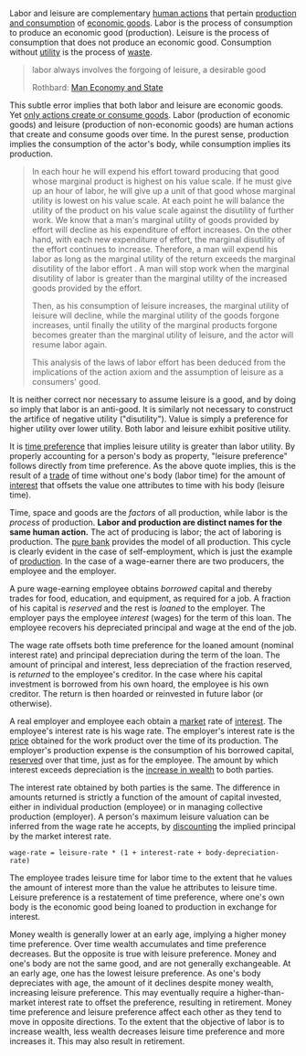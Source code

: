 Labor and leisure are complementary [human actions](https://en.wikipedia.org/wiki/Action_axiom) that pertain [production and consumption](Production-and-Consumption) of [economic goods](https://en.m.wikipedia.org/wiki/Goods_and_services). Labor is the process of consumption to produce an economic good (production). Leisure is the process of consumption that does not produce an economic good. Consumption without [utility](Glossary#utility) is the process of [waste](https://en.wikipedia.org/wiki/Waste).

> labor always involves the forgoing of leisure, a desirable good
>
> Rothbard: [Man Economy and State](https://mises.org/library/man-economy-and-state-power-and-market/html/p/926)

This subtle error implies that both labor and leisure are economic goods. Yet [only actions create or consume goods](https://github.com/libbitcoin/libbitcoin-system/wiki/Expression-Principle). Labor (production of economic goods) and leisure (production of non-economic goods) are human actions that create and consume goods over time. In the purest sense, production implies the consumption of the actor's body, while consumption implies its production.

> In each hour he will expend his effort toward producing that good whose marginal product is highest on his value scale. If he must give up an hour of labor, he will give up a unit of that good whose marginal utility is lowest on his value scale. At each point he will balance the utility of the product on his value scale against the disutility of further work. We know that a man's marginal utility of goods provided by effort will decline as his expenditure of effort increases. On the other hand, with each new expenditure of effort, the marginal disutility of the effort continues to increase. Therefore, a man will expend his labor as long as the marginal utility of the return exceeds the marginal disutility of the labor effort . A man will stop work when the marginal disutility of labor is greater than the marginal utility of the increased goods provided by the effort.
>
> Then, as his consumption of leisure increases, the marginal utility of leisure will decline, while the marginal utility of the goods forgone increases, until finally the utility of the marginal products forgone becomes greater than the marginal utility of leisure, and the actor will resume labor again.
>
> This analysis of the laws of labor effort has been deduced from the implications of the action axiom and the assumption of leisure as a consumers' good.

It is neither correct nor necessary to assume leisure is a good, and by doing so imply that labor is an anti-good. It is similarly not necessary to construct the artifice of negative utility ("disutility"). Value is simply a preference for higher utility over lower utility. Both labor and leisure exhibit positive utility.

It is [time preference](Time-Preference-Fallacy) that implies leisure utility is greater than labor utility. By properly accounting for a person's body as property, "leisure preference" follows directly from time preference. As the above quote implies, this is the result of a [trade](Glossary#trade) of time without one's body (labor time) for the amount of [interest](Glossary#interest) that offsets the value one attributes to time with his body (leisure time).

Time, space and goods are the *factors* of all production, while labor is the *process* of production. **Labor and production are distinct names for the same human action.** The act of producing is labor; the act of laboring is production. The [pure bank](Pure-Bank) provides the model of all production. This cycle is clearly evident in the case of self-employment, which is just the example of [production](Production-and-Consumption). In the case of a wage-earner there are two producers, the employee and the employer.

A pure wage-earning employee obtains *borrowed* capital and thereby trades for food, education, and equipment, as required for a job. A fraction of his capital is *reserved* and the rest is *loaned* to the employer. The employer pays the employee *interest* (wages) for the term of this loan. The employee recovers his depreciated principal and wage at the end of the job.

The wage rate offsets both time preference for the loaned amount (nominal interest rate) and principal depreciation during the term of the loan. The amount of principal and interest, less depreciation of the fraction reserved, is *returned* to the employee's creditor. In the case where his capital investment is borrowed from his own hoard, the employee is his own creditor. The return is then hoarded or reinvested in future labor (or otherwise).

A real employer and employee each obtain a [market](Glossary#market) rate of [interest](Glossary#interest). The employee's interest rate is his wage rate. The employer's interest rate is the [price](Glossary#price) obtained for the work product over the time of its production. The employer's production expense is the consumption of his borrowed capital, [reserved](Reservation-Principle) over that time, just as for the employee. The amount by which interest exceeds depreciation is the [increase in wealth](Depreciation-Principle) to both parties.

The interest rate obtained by both parties is the same. The difference in amounts returned is strictly a function of the amount of capital invested, either in individual production (employee) or in managing collective production (employer). A person's maximum leisure valuation can be inferred from the wage rate he accepts, by [discounting](https://en.m.wikipedia.org/wiki/Present_value) the implied principal by the market interest rate.
```
wage-rate = leisure-rate * (1 + interest-rate + body-depreciation-rate)
```
The employee trades leisure time for labor time to the extent that he values the amount of interest more than the value he attributes to leisure time. Leisure preference is a restatement of time preference, where one's own body is the economic good being loaned to production in exchange for interest.

Money wealth is generally lower at an early age, implying a higher money time preference. Over time wealth accumulates and time preference decreases. But the opposite is true with leisure preference. Money and one's body are not the same good, and are not generally exchangeable. At an early age, one has the lowest leisure preference. As one's body depreciates with age, the amount of it declines despite money wealth, increasing leisure preference. This may eventually require a higher-than-market interest rate to offset the preference, resulting in retirement. Money time preference and leisure preference affect each other as they tend to move in opposite directions. To the extent that the objective of labor is to increase wealth, less wealth decreases leisure time preference and more increases it. This may also result in retirement.